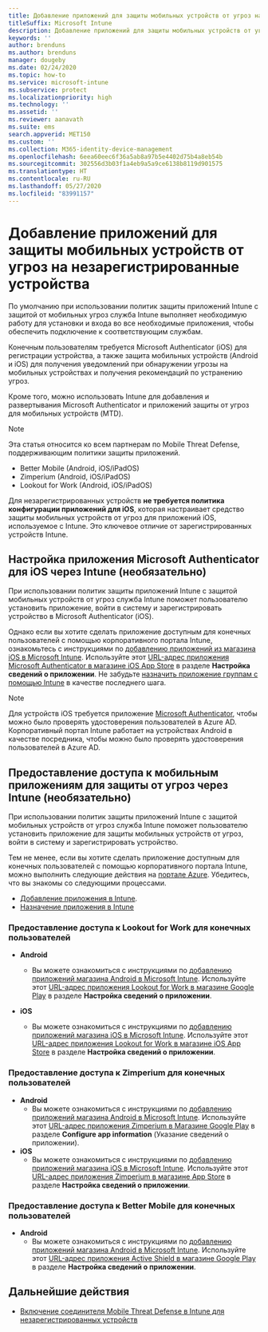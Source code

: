 ```yaml
---
title: Добавление приложений для защиты мобильных устройств от угроз на незарегистрированные устройства
titleSuffix: Microsoft Intune
description: Добавление приложений для защиты мобильных устройств от угроз на незарегистрированные устройства пользователями устройств.
keywords: ''
author: brenduns
ms.author: brenduns
manager: dougeby
ms.date: 02/24/2020
ms.topic: how-to
ms.service: microsoft-intune
ms.subservice: protect
ms.localizationpriority: high
ms.technology: ''
ms.assetid: ''
ms.reviewer: aanavath
ms.suite: ems
search.appverid: MET150
ms.custom: ''
ms.collection: M365-identity-device-management
ms.openlocfilehash: 6eea60eec6f36a5ab8a97b5e4402d75b4a8eb54b
ms.sourcegitcommit: 302556d3b03f1a4eb9a5a9ce6138b8119d901575
ms.translationtype: HT
ms.contentlocale: ru-RU
ms.lasthandoff: 05/27/2020
ms.locfileid: "83991157"
---
```

# <a name="add-mobile-threat-defense-apps-to-unenrolled-devices"></a>Добавление приложений для защиты мобильных устройств от угроз на незарегистрированные устройства

По умолчанию при использовании политик защиты приложений Intune с защитой от мобильных угроз служба Intune выполняет необходимую работу для установки и входа во все необходимые приложения, чтобы обеспечить подключение к соответствующим службам.

Конечным пользователям требуется Microsoft Authenticator (iOS) для регистрации устройства, а также защита мобильных устройств (Android и iOS) для получения уведомлений при обнаружении угрозы на мобильных устройствах и получения рекомендаций по устранению угроз.

Кроме того, можно использовать Intune для добавления и развертывания Microsoft Authenticator и приложений защиты от угроз для мобильных устройств (MTD).

> [!NOTE]
> Эта статья относится ко всем партнерам по Mobile Threat Defense, поддерживающим политики защиты приложений.
>
> - Better Mobile (Android, iOS/iPadOS)
> - Zimperium (Android, iOS/iPadOS)
> - Lookout for Work (Android, iOS/iPadOS)
>
> Для незарегистрированных устройств **не требуется политика конфигурации приложений для iOS**, которая настраивает средство защиты мобильных устройств от угроз для приложений iOS, используемое с Intune. Это ключевое отличие от зарегистрированных устройств Intune.

## <a name="configure-microsoft-authenticator-for-ios-via-intune-optional"></a>Настройка приложения Microsoft Authenticator для iOS через Intune (необязательно)

При использовании политик защиты приложений Intune с защитой мобильных устройств от угроз служба Intune поможет пользователю установить приложение, войти в систему и зарегистрировать устройство в Microsoft Authenticator (iOS).

Однако если вы хотите сделать приложение доступным для конечных пользователей с помощью корпоративного портала Intune, ознакомьтесь с инструкциями по [добавлению приложений из магазина iOS в Microsoft Intune](../apps/store-apps-ios.md). Используйте этот [URL-адрес приложения Microsoft Authenticator в магазине iOS App Store](https://itunes.apple.com/us/app/microsoft-authenticator/id983156458?mt=8) в разделе **Настройка сведений о приложении**. Не забудьте [назначить приложение группам с помощью Intune](../apps/apps-deploy.md) в качестве последнего шага.

> [!NOTE]
> Для устройств iOS требуется приложение [Microsoft Authenticator](https://docs.microsoft.com/azure/multi-factor-authentication/end-user/microsoft-authenticator-app-how-to), чтобы можно было проверять удостоверения пользователей в Azure AD. Корпоративный портал Intune работает на устройствах Android в качестве посредника, чтобы можно было проверять удостоверения пользователей в Azure AD.

## <a name="making-mobile-threat-defense-apps-available-via-intune-optional"></a>Предоставление доступа к мобильным приложениям для защиты от угроз через Intune (необязательно)

При использовании политик защиты приложений Intune с защитой мобильных устройств от угроз служба Intune поможет пользователю установить приложение для защиты мобильных устройств от угроз, войти в систему и зарегистрировать устройство.

Тем не менее, если вы хотите сделать приложение доступным для конечных пользователей с помощью корпоративного портала Intune, можно выполнить следующие действия на [портале Azure](https://portal.azure.com/). Убедитесь, что вы знакомы со следующими процессами.

- [Добавление приложения в Intune](../apps/apps-add.md).
- [Назначение приложения в Intune](../apps/apps-deploy.md)

### <a name="making-lookout-for-work-available-to-end-users"></a>Предоставление доступа к Lookout for Work для конечных пользователей

- **Android**  
  - Вы можете ознакомиться с инструкциями по [добавлению приложений магазина Android в Microsoft Intune](../apps/store-apps-android.md). Используйте этот [URL-адрес приложения Lookout for Work в магазине Google Play](https://play.google.com/store/apps/details?id=com.lookout.enterprise) в разделе **Настройка сведений о приложении**.

- **iOS**
  - Вы можете ознакомиться с инструкциями по [добавлению приложений магазина iOS в Microsoft Intune](../apps/store-apps-ios.md). Используйте этот [URL-адрес приложения Lookout for Work в магазине iOS App Store](https://itunes.apple.com/us/app/lookout-for-work/id997193468?mt=8) в разделе **Настройка сведений о приложении**.

<!-- ### Making Symantec Endpoint Protection Mobile available to end users
- **Android**
  - See the instructions for [adding Android store apps to Microsoft Intune](../apps/store-apps-android.md). When completing the **Configure app information** section, use this [SEP Mobile app store URL](https://play.google.com/store/apps/details?id=com.skycure.skycure). For **Minimum operating system**, select **Android 4.0 (Ice Cream Sandwich)**.

- **iOS**
  - See the instructions for [adding iOS store apps to Microsoft Intune](../apps/store-apps-ios.md). Use this [SEP Mobile - App Store URL](https://itunes.apple.com/us/app/skycure/id695620821?mt=8) when completing the **Configure app information** section.

### Making Check Point SandBlast Mobile available to end users
- **Android**  
  - See the instructions for [adding Android store apps to Microsoft Intune](../apps/store-apps-android.md). Use this [Check Point SandBlast Mobile - Play Store URL](https://play.google.com/store/apps/details?id=com.lacoon.security.fox) when completing the **Configure app information** section. 

- **iOS**
  - See the instructions for [adding iOS store apps to Microsoft Intune](../apps/store-apps-ios.md). Use this [Check Point SandBlast Mobile - App Store URL](https://apps.apple.com/us/app/sandblast-mobile-protect/id1006390797) when completing the **Configure app information** section. -->

### <a name="making-zimperium-available-to-end-users"></a>Предоставление доступа к Zimperium для конечных пользователей

- **Android**
  - Вы можете ознакомиться с инструкциями по [добавлению приложений магазина Android в Microsoft Intune](../apps/store-apps-android.md). Используйте этот [URL-адрес приложения Zimperium в Магазине Google Play](https://play.google.com/store/apps/details?id=com.zimperium.zips&hl=en) в разделе **Configure app information** (Указание сведений о приложении).
- **iOS**
  - Вы можете ознакомиться с инструкциями по [добавлению приложений магазина iOS в Microsoft Intune](../apps/store-apps-ios.md). Используйте этот [URL-адрес приложения Zimperium в магазине App Store](https://itunes.apple.com/us/app/zimperium-zips/id1030924459?mt=8) в разделе **Настройка сведений о приложении**.

<!-- ### Making Pradeo available to end users
- **Android**
  - See the instructions for [adding Android store apps to Microsoft Intune](../apps/store-apps-android.md). Use this [Pradeo - Play Store URL](https://play.google.com/store/apps/details?id=net.pradeo.service&hl=en_US) when completing the **Configure app information** section.

- **iOS**
  - See the instructions for [adding iOS store apps to Microsoft Intune](../apps/store-apps-ios.md). Use this [Pradeo - App Store URL](https://itunes.apple.com/us/app/pradeo-agent/id547979360?mt=8) when completing the **Configure app information** section. -->

### <a name="making-better-mobile-available-to-end-users"></a>Предоставление доступа к Better Mobile для конечных пользователей

- **Android**
  - Вы можете ознакомиться с инструкциями по [добавлению приложений магазина Android в Microsoft Intune](../apps/store-apps-android.md). Используйте этот [URL-адрес приложения Active Shield в магазине Google Play](https://play.google.com/store/apps/details?id=com.better.active.shield.enterprise) в разделе **Настройка сведений о приложении**.

<!-- - **iOS**
  - See the instructions for [adding iOS store apps to Microsoft Intune](../apps/store-apps-ios.md). Use this [ActiveShield - App Store URL](https://itunes.apple.com/us/app/activeshield/id980234260?mt=8&uo=4) when completing the **Configure app information** section. -->

<!-- ### Making Sophos available to end users
- **Android**
  - See the instructions for [adding Android store apps to Microsoft Intune](../apps/store-apps-android.md). Use this [Sophos - Play Store URL](https://play.google.com/store/apps/details?id=com.sophos.smsec) when completing the **Configure app information** section.

- **iOS**
  - See the instructions for [adding iOS store apps to Microsoft Intune](../apps/store-apps-ios.md). Use this [ActiveShield - App Store URL](https://itunes.apple.com/us/app/sophos-mobile-security/id1086924662?mt=8) when completing the **Configure app information** section.

### Making Wandera available to end users
- **Android**
  - See the instructions for [adding Android store apps to Microsoft Intune](../apps/store-apps-android.md). Use this [Wandera Mobile - Play Store URL](https://play.google.com/store/apps/details?id=com.wandera.android) when completing the **Configure app information** section. For **Minimum operating system**, select **Android 5.0**.

- **iOS**
  - See the instructions for [adding iOS store apps to Microsoft Intune](../apps/store-apps-ios.md). Use this [Wandera Mobile - - App Store URL](https://itunes.apple.com/app/wandera/id605469330) when completing the **Configure app information** section. -->

## <a name="next-steps"></a>Дальнейшие действия

- [Включение соединителя Mobile Threat Defense в Intune для незарегистрированных устройств](mtd-enable-unenrolled-devices.md)